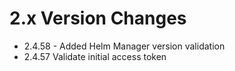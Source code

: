 2.x Version Changes
===================
* 2.4.58 - Added Helm Manager version validation
* 2.4.57 Validate initial access token
